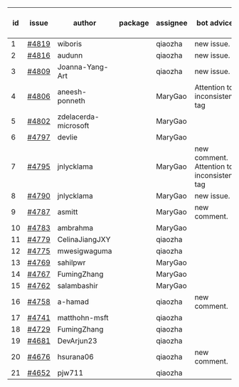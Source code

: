 | id | issue | author | package | assignee | bot advice | created date of issue | target release date | date from target |
| ------ | ------ | ------ | ------ | ------ | ------ | ------ | ------ | :-----: |
| 1 | [#4819](https://github.com/Azure/sdk-release-request/issues/4819) | wiboris |  | qiaozha | new issue. | 12-05 | 12-22 |  |
| 2 | [#4816](https://github.com/Azure/sdk-release-request/issues/4816) | audunn |  | qiaozha | new issue. | 12-04 | 12-22 |  |
| 3 | [#4809](https://github.com/Azure/sdk-release-request/issues/4809) | Joanna-Yang-Art |  | qiaozha | new issue. | 12-04 | 12-22 |  |
| 4 | [#4806](https://github.com/Azure/sdk-release-request/issues/4806) | aneesh-ponneth |  | MaryGao | Attention to inconsistent tag | 11-29 | 12-22 |  |
| 5 | [#4802](https://github.com/Azure/sdk-release-request/issues/4802) | zdelacerda-microsoft |  | MaryGao |  | 11-29 | 12-22 |  |
| 6 | [#4797](https://github.com/Azure/sdk-release-request/issues/4797) | devlie |  | MaryGao |  | 11-29 | 12-22 |  |
| 7 | [#4795](https://github.com/Azure/sdk-release-request/issues/4795) | jnlycklama |  | MaryGao | new comment. Attention to inconsistent tag | 11-28 | 12-22 |  |
| 8 | [#4790](https://github.com/Azure/sdk-release-request/issues/4790) | jnlycklama |  | MaryGao | new issue. | 11-28 | 12-22 |  |
| 9 | [#4787](https://github.com/Azure/sdk-release-request/issues/4787) | asmitt |  | MaryGao | new comment. | 11-28 | 12-22 |  |
| 10 | [#4783](https://github.com/Azure/sdk-release-request/issues/4783) | ambrahma |  | MaryGao |  | 11-27 | 12-22 |  |
| 11 | [#4779](https://github.com/Azure/sdk-release-request/issues/4779) | CelinaJiangJXY |  | qiaozha |  | 11-22 | 12-22 |  |
| 12 | [#4775](https://github.com/Azure/sdk-release-request/issues/4775) | mwesigwaguma |  | qiaozha |  | 11-21 | 12-22 |  |
| 13 | [#4769](https://github.com/Azure/sdk-release-request/issues/4769) | sahilpwr |  | MaryGao |  | 11-16 | 12-22 |  |
| 14 | [#4767](https://github.com/Azure/sdk-release-request/issues/4767) | FumingZhang |  | MaryGao |  | 11-15 | 12-22 |  |
| 15 | [#4762](https://github.com/Azure/sdk-release-request/issues/4762) | salambashir |  | MaryGao |  | 11-13 | 12-22 |  |
| 16 | [#4758](https://github.com/Azure/sdk-release-request/issues/4758) | a-hamad |  | qiaozha | new comment. | 11-10 | 12-22 |  |
| 17 | [#4741](https://github.com/Azure/sdk-release-request/issues/4741) | matthohn-msft |  | qiaozha |  | 11-09 | 12-22 |  |
| 18 | [#4729](https://github.com/Azure/sdk-release-request/issues/4729) | FumingZhang |  | qiaozha |  | 11-08 | 12-22 |  |
| 19 | [#4681](https://github.com/Azure/sdk-release-request/issues/4681) | DevArjun23 |  | qiaozha |  | 10-24 | 01-26 |  |
| 20 | [#4676](https://github.com/Azure/sdk-release-request/issues/4676) | hsurana06 |  | qiaozha | new comment. | 10-23 | 12-22 |  |
| 21 | [#4652](https://github.com/Azure/sdk-release-request/issues/4652) | pjw711 |  | qiaozha |  | 10-13 | 12-22 |  |
